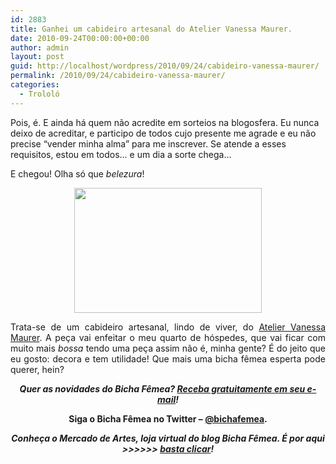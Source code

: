 ```yaml
---
id: 2883
title: Ganhei um cabideiro artesanal do Atelier Vanessa Maurer.
date: 2010-09-24T00:00:00+00:00
author: admin
layout: post
guid: http://localhost/wordpress/2010/09/24/cabideiro-vanessa-maurer/
permalink: /2010/09/24/cabideiro-vanessa-maurer/
categories:
  - Trololó
---
```

Pois, é. E ainda há quem não acredite em sorteios na blogosfera. Eu nunca deixo de acreditar, e participo de todos cujo presente me agrade e eu não precise &#8220;vender minha alma&#8221; para me inscrever. Se atende a esses requisitos, estou em todos&#8230; e um dia a sorte chega&#8230;<!--more-->

E chegou! Olha só que _belezura_!

<p style="text-align: center;">
  <a href="http://www.trololodemulher.com.br/blog/wp-content/uploads/2010/09/cabideiro-artesanal.jpg"><img class="size-medium wp-image-5237 aligncenter" title="cabideiro artesanal" src="http://www.trololodemulher.com.br/blog/wp-content/uploads/2010/09/cabideiro-artesanal-300x200.jpg" alt="" width="300" height="200" /></a>
</p>

<p style="text-align: justify;">
  Trata-se de um cabideiro artesanal, lindo de viver, do <a href="http://vanessamaurer.com.br/" target="_blank">Atelier Vanessa Maurer</a>. A peça vai enfeitar o meu quarto de hóspedes, que vai ficar com muito mais <em>bossa</em> tendo uma peça assim não é, minha gente? É do jeito que eu gosto: decora e tem utilidade! Que mais uma bicha fêmea esperta pode querer, hein?
</p>

<p style="text-align: center;">
  <strong><em>Quer as novidades do Bicha Fêmea? </em><a href="http://feedburner.google.com/fb/a/mailverify?uri=blogbichafemea&loc=pt_BR"><em>Receba gratuitamente em seu e-mail</em></a><em>!</em></strong>
</p>

<p style="text-align: center;">
  <strong>Siga o Bicha Fêmea no Twitter – <a href="http://twitter.com/bichafemea" target="_blank">@bichafemea</a>.</strong>
</p>

<p style="text-align: center;">
  <strong><em>Conheça o Mercado de Artes, loja virtual do blog Bicha Fêmea. É por aqui >>>>>> </em><a href="http://www.trololodemulher.com.br/loja/" target="_blank"><em>basta clicar</em></a><em>!</em></strong>
</p>